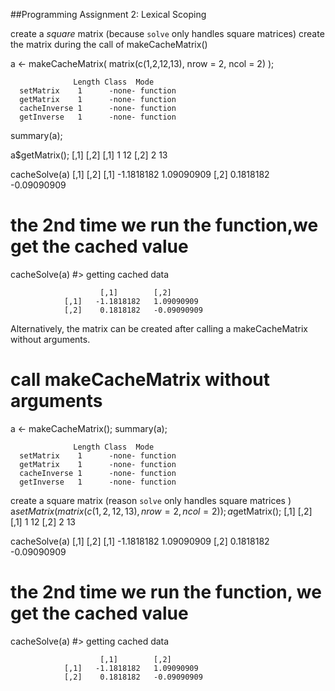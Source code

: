 ##Programming Assignment 2: Lexical Scoping

 create a *square* matrix (because `solve` only handles square matrices)
 create the matrix during the call of makeCacheMatrix()
 
a <- makeCacheMatrix( matrix(c(1,2,12,13), nrow = 2, ncol = 2) );

<!-- -->
 
                  Length Class  Mode
      setMatrix    1      -none- function
      getMatrix    1      -none- function
      cacheInverse 1      -none- function
      getInverse   1      -none- function

summary(a);


a$getMatrix();
                         [,1]  [,2]
                [,1]      1    12
                [,2]      2    13


cacheSolve(a)
                         [,1]        [,2]
                [,1]   -1.1818182    1.09090909
                [,2]    0.1818182    -0.09090909


# the 2nd time we run the function,we get the cached value
cacheSolve(a)
#> getting cached data


                        [,1]        [,2]
                [,1]   -1.1818182   1.09090909
                [,2]    0.1818182   -0.09090909

Alternatively, the matrix can be created after calling a makeCacheMatrix without arguments.

# call makeCacheMatrix without arguments
a <- makeCacheMatrix();
summary(a);
<!-- -->
 
                  Length Class  Mode
      setMatrix    1      -none- function
      getMatrix    1      -none- function
      cacheInverse 1      -none- function
      getInverse   1      -none- function

 create a square matrix (reason `solve` only handles square matrices )
a$setMatrix( matrix(c(1,2,12,13), nrow = 2, ncol = 2) );
a$getMatrix();
                     [,1] [,2]
                [,1]   1     12
                [,2]   2     13

cacheSolve(a)
                         [,1]        [,2]
                [,1]   -1.1818182    1.09090909
                [,2]    0.1818182    -0.09090909

# the 2nd time we run the function, we get the cached value
cacheSolve(a)
#> getting cached data

                        [,1]        [,2]
                [,1]   -1.1818182   1.09090909
                [,2]    0.1818182   -0.09090909
